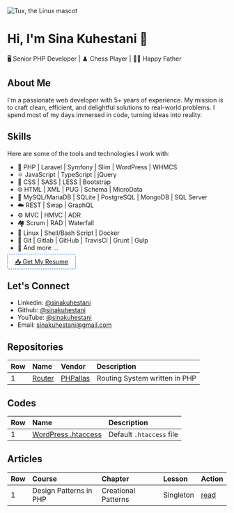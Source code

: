 ![Tux, the Linux mascot](https://anayacybertech.com/wp-content/uploads/2018/07/cstmswft-1170x341.jpg)
# Hi, I'm Sina Kuhestani 👋

🖥️ Senior PHP Developer | ♟️ Chess Player | 👨‍🍼 Happy Father


## About Me

I'm a passionate web developer with 5+ years of experience. My mission is to craft clean, efficient, and delightful solutions to real-world problems. I spend most of my days immersed in code, turning ideas into reality.

## Skills

Here are some of the tools and technologies I work with:

* 🐘 PHP | Laravel | Symfony | Slim | WordPress | WHMCS
* ⚛️ JavaScript | TypeScript | jQuery
* 🎨 CSS | SASS | LESS | Bootstrap
* 🌐 HTML | XML | PUG | Schema | MicroData
* 🐬 MySQL/MariaDB | SQLite | PostgreSQL | MongoDB | SQL Server
* ☁️ REST | Swap | GraphQL
* ⚙️ MVC | HMVC | ADR
* 🏘️ Scrum | RAD | Waterfall
* 🐧 Linux | Shell/Bash Script | Docker
* 🐙 Git | Gitlab | GitHub | TravisCI | Grunt | Gulp
* 📃 And more ...

<span style="padding: 8px 16px;border:dashed 1px #0969da !important;border-radius:4px">[📥 Get My Resume](https://github.com/sinakuhestani/sinakuhestani/blob/main/RESUME.md)</span>

## Let's Connect

* Linkedin: [@sinakuhestani](https://linkedin.com/in/sina-kuhestani)
* Github: [@sinakuhestani](https://github.com/sinakuhestani)
* YouTube: [@sinakuhestani](https://youtube.com/sinakuhestani)
* Email: [sinakuhestani@gmail.com](mailto:sinakuhestani@gmail.com)


## Repositories

|Row|Name|Vendor|Description|
|:----|:----|:----|:----|
|1|[Router](https://github.com/PHPallas/Router/)|[PHPallas](https://github.com/PHPallas)|Routing System written in PHP|

## Codes

|Row|Name|Description|
|:----|:----|:----|
|1|[WordPress .htaccess](https://gist.github.com/sinakuhestani/3048a98deccaab669fd9f3442ad5acef/)|Default `.htaccess` file|

## Articles

|Row  |Course|Chapter|Lesson|Action|
|:----|:-----|:------|:-----|:-----|
|1    |Design Patterns in PHP|Creational Patterns|Singleton|[read](https://github.com/sinakuhestani/sinakuhestani/blob/main/Design%20Patterns/Singleton.md)|
